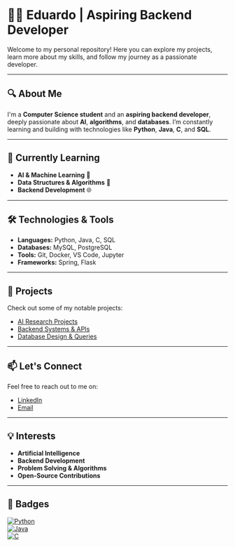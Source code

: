 # 👨‍💻 **Eduardo | Aspiring Backend Developer**

Welcome to my personal repository! Here you can explore my projects, learn more about my skills, and follow my journey as a passionate developer.

---

## 🔍 **About Me**

I'm a **Computer Science student** and an **aspiring backend developer**, deeply passionate about **AI**, **algorithms**, and **databases**. I’m constantly learning and building with technologies like **Python**, **Java**, **C**, and **SQL**.

---

## 🌱 **Currently Learning**

- **AI & Machine Learning** 🤖
- **Data Structures & Algorithms** 🧠
- **Backend Development** 🌐

---

## 🛠️ **Technologies & Tools**

- **Languages:** Python, Java, C, SQL  
- **Databases:** MySQL, PostgreSQL  
- **Tools:** Git, Docker, VS Code, Jupyter  
- **Frameworks:** Spring, Flask

---

## 🚀 **Projects**

Check out some of my notable projects:

- [AI Research Projects](https://github.com/yourusername/project1)  
- [Backend Systems & APIs](https://github.com/yourusername/project2)  
- [Database Design & Queries](https://github.com/yourusername/project3)

---

## 📫 **Let's Connect**

Feel free to reach out to me on:

- [LinkedIn](https://www.linkedin.com/in/yourlinkedin)  
- [Email](mailto:youremail@example.com)

---

## 💡 **Interests**

- **Artificial Intelligence**  
- **Backend Development**  
- **Problem Solving & Algorithms**  
- **Open-Source Contributions**

---

## 💼 **Badges**

[![Python](https://img.shields.io/badge/Python-3776AB?style=flat&logo=python&logoColor=white)](https://www.python.org)  
[![Java](https://img.shields.io/badge/Java-007396?style=flat&logo=java&logoColor=white)](https://www.oracle.com/java/)  
[![C](https://img.shields.io/badge/C-A8B9CC?style=flat&logo=c&logoColor=white)](https://en.wikipedia.org/wiki/C_(programming_language))

